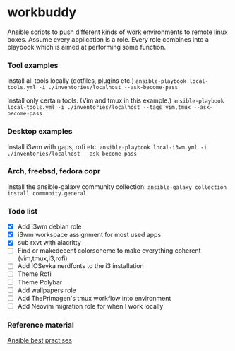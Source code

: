 # workbuddy

Ansible scripts to push different kinds of work environments to remote linux boxes.
Assume every application is a role. Every role combines into a playbook which is aimed at performing some function.

### Tool examples
Install all tools locally (dotfiles, plugins etc.)
`ansible-playbook local-tools.yml -i ./inventories/localhost --ask-become-pass`

Install only certain tools. (Vim and tmux in this example.)
`ansible-playbook local-tools.yml -i ./inventories/localhost --tags vim,tmux --ask-become-pass`

### Desktop examples

Install i3wm with gaps, rofi etc.
`ansible-playbook local-i3wm.yml -i ./inventories/localhost --ask-become-pass`


### Arch, freebsd, fedora copr

Install the ansible-galaxy community collection:
`ansible-galaxy collection install community.general`


### Todo list

- [x] Add i3wm debian role
- [x] i3wm workspace assignment for most used apps
- [x] sub rxvt with alacritty
- [ ] Find or makedecent colorscheme to make everything coherent (vim,tmux,i3,rofi)
- [ ] Add IOSevka nerdfonts to the i3 installation
- [ ] Theme Rofi
- [ ] Theme Polybar
- [ ] Add wallpapers role
- [ ] Add ThePrimagen's tmux workflow into environment
- [ ] Add Neovim migration role for when I work locally

### Reference material

[Ansible best practises](https://docs.ansible.com/ansible/2.8/user_guide/playbooks_best_practices.html)
